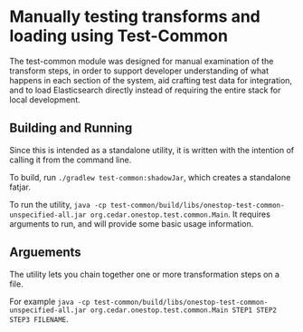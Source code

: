 # Manually testing transforms and loading using Test-Common

The test-common module was designed for manual examination of the transform steps, in order to support developer understanding of what happens in each section of the system, aid crafting test data for integration, and to load Elasticsearch directly instead of requiring the entire stack for local development.

## Building and Running

Since this is intended as a standalone utility, it is written with the intention of calling it from the command line.

To build, run `./gradlew test-common:shadowJar`, which creates a standalone fatjar.

To run the utility, `java -cp test-common/build/libs/onestop-test-common-unspecified-all.jar org.cedar.onestop.test.common.Main`. It requires arguments to run, and will provide some basic usage information.

## Arguements

The utility lets you chain together one or more transformation steps on a file.

For example `java -cp test-common/build/libs/onestop-test-common-unspecified-all.jar org.cedar.onestop.test.common.Main STEP1 STEP2 STEP3 FILENAME`.
